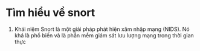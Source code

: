 # Tìm hiểu về snort 
1. Khái niệm 
Snort là một giải pháp phát hiện xâm nhập mạng (NIDS). Nó khá là phổ biến và là phần mềm giám sát lưu lượng mạng trong thời gian thực 
